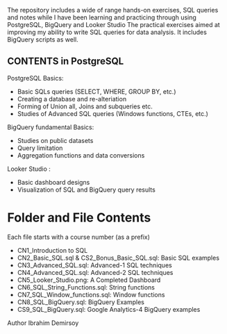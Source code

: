 The repository includes a wide of range hands-on exercises, SQL queries and notes while I have been learning and practicing through using PostgreSQL, BigQuery and Looker Studio
The practical exercises aimed at improving my ability to write SQL queries for data analysis. It includes BigQuery scripts as well.

## **CONTENTS in PostgreSQL**

 PostgreSQL Basics:
- Basic SQLs queries (SELECT, WHERE, GROUP BY, etc.)
- Creating a database and re-alteriation
- Forming of Union all, Joins and subqueries etc.
- Studies of Advanced SQL queries (Windows functions, CTEs, etc.)

 BigQuery fundamental Basics:
-  Studies on public datasets 
-  Query limitation
-  Aggregation functions and data conversions

Looker Studio :
- Basic dashboard designs
- Visualization of SQL and BigQuery query results

# **Folder and File Contents**
 Each file starts with a course number (as a prefix) 

- CN1_Introduction to SQL
- CN2_Basic_SQL.sql & CS2_Bonus_Basic_SQL.sql: Basic SQL examples
- CN3_Advanced_SQL.sql: Advanced-1 SQL techniques
- CN4_Advanced_SQL.sql: Advanced-2 SQL techniques
- CN5_Looker_Studio.png: A Completed Dashboard
- CN6_SQL_String_Functions.sql: String functions
- CN7_SQL_Window_functions.sql: Window functions
- CN8_SQL_BigQuery.sql: BigQuery Examples 
- CS9_SQL_BigQuery.sql: Google Analytics-4 BigQuery examples


Author 
 Ibrahim Demirsoy



